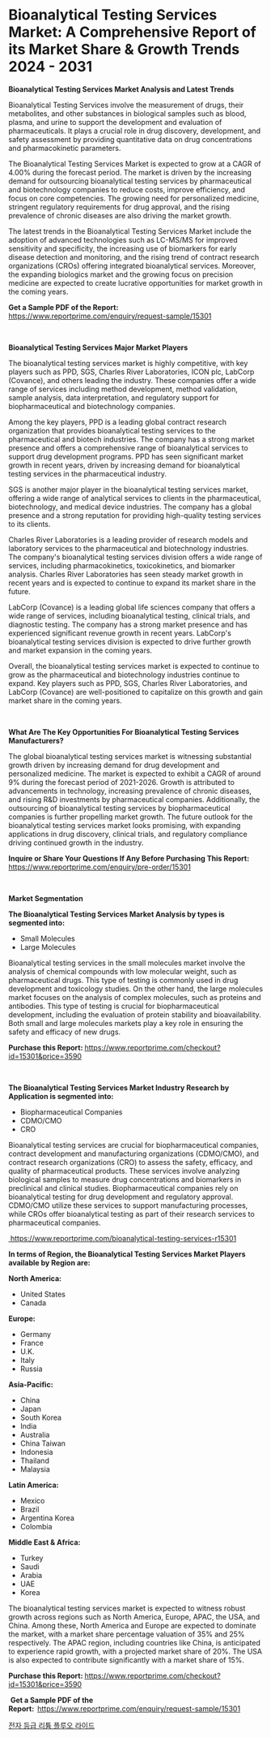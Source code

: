 <p><h1>Bioanalytical Testing Services Market: A Comprehensive Report of its Market Share & Growth Trends 2024 - 2031</h1></p><p><strong>Bioanalytical Testing Services Market Analysis and Latest Trends</strong></p>
<p><p>Bioanalytical Testing Services involve the measurement of drugs, their metabolites, and other substances in biological samples such as blood, plasma, and urine to support the development and evaluation of pharmaceuticals. It plays a crucial role in drug discovery, development, and safety assessment by providing quantitative data on drug concentrations and pharmacokinetic parameters.</p><p>The Bioanalytical Testing Services Market is expected to grow at a CAGR of 4.00% during the forecast period. The market is driven by the increasing demand for outsourcing bioanalytical testing services by pharmaceutical and biotechnology companies to reduce costs, improve efficiency, and focus on core competencies. The growing need for personalized medicine, stringent regulatory requirements for drug approval, and the rising prevalence of chronic diseases are also driving the market growth.</p><p>The latest trends in the Bioanalytical Testing Services Market include the adoption of advanced technologies such as LC-MS/MS for improved sensitivity and specificity, the increasing use of biomarkers for early disease detection and monitoring, and the rising trend of contract research organizations (CROs) offering integrated bioanalytical services. Moreover, the expanding biologics market and the growing focus on precision medicine are expected to create lucrative opportunities for market growth in the coming years.</p></p>
<p><strong>Get a Sample PDF of the Report:&nbsp;</strong> <a href="https://www.reportprime.com/enquiry/request-sample/15301">https://www.reportprime.com/enquiry/request-sample/15301</a></p>
<p>&nbsp;</p>
<p><strong>Bioanalytical Testing Services Major Market Players</strong></p>
<p><p>The bioanalytical testing services market is highly competitive, with key players such as PPD, SGS, Charles River Laboratories, ICON plc, LabCorp (Covance), and others leading the industry. These companies offer a wide range of services including method development, method validation, sample analysis, data interpretation, and regulatory support for biopharmaceutical and biotechnology companies.</p><p>Among the key players, PPD is a leading global contract research organization that provides bioanalytical testing services to the pharmaceutical and biotech industries. The company has a strong market presence and offers a comprehensive range of bioanalytical services to support drug development programs. PPD has seen significant market growth in recent years, driven by increasing demand for bioanalytical testing services in the pharmaceutical industry.</p><p>SGS is another major player in the bioanalytical testing services market, offering a wide range of analytical services to clients in the pharmaceutical, biotechnology, and medical device industries. The company has a global presence and a strong reputation for providing high-quality testing services to its clients.</p><p>Charles River Laboratories is a leading provider of research models and laboratory services to the pharmaceutical and biotechnology industries. The company's bioanalytical testing services division offers a wide range of services, including pharmacokinetics, toxicokinetics, and biomarker analysis. Charles River Laboratories has seen steady market growth in recent years and is expected to continue to expand its market share in the future.</p><p>LabCorp (Covance) is a leading global life sciences company that offers a wide range of services, including bioanalytical testing, clinical trials, and diagnostic testing. The company has a strong market presence and has experienced significant revenue growth in recent years. LabCorp's bioanalytical testing services division is expected to drive further growth and market expansion in the coming years.</p><p>Overall, the bioanalytical testing services market is expected to continue to grow as the pharmaceutical and biotechnology industries continue to expand. Key players such as PPD, SGS, Charles River Laboratories, and LabCorp (Covance) are well-positioned to capitalize on this growth and gain market share in the coming years.</p></p>
<p>&nbsp;</p>
<p><strong>What Are The Key Opportunities For Bioanalytical Testing Services Manufacturers?</strong></p>
<p><p>The global bioanalytical testing services market is witnessing substantial growth driven by increasing demand for drug development and personalized medicine. The market is expected to exhibit a CAGR of around 9% during the forecast period of 2021-2026. Growth is attributed to advancements in technology, increasing prevalence of chronic diseases, and rising R&D investments by pharmaceutical companies. Additionally, the outsourcing of bioanalytical testing services by biopharmaceutical companies is further propelling market growth. The future outlook for the bioanalytical testing services market looks promising, with expanding applications in drug discovery, clinical trials, and regulatory compliance driving continued growth in the industry.</p></p>
<p><strong>Inquire or Share Your Questions If Any Before Purchasing This Report:</strong> <a href="https://www.reportprime.com/enquiry/pre-order/15301">https://www.reportprime.com/enquiry/pre-order/15301</a></p>
<p>&nbsp;</p>
<p><strong>Market Segmentation</strong></p>
<p><strong>The Bioanalytical Testing Services Market Analysis by types is segmented into:</strong></p>
<p><ul><li>Small Molecules</li><li>Large Molecules</li></ul></p>
<p><p>Bioanalytical testing services in the small molecules market involve the analysis of chemical compounds with low molecular weight, such as pharmaceutical drugs. This type of testing is commonly used in drug development and toxicology studies. On the other hand, the large molecules market focuses on the analysis of complex molecules, such as proteins and antibodies. This type of testing is crucial for biopharmaceutical development, including the evaluation of protein stability and bioavailability. Both small and large molecules markets play a key role in ensuring the safety and efficacy of new drugs.</p></p>
<p><strong>Purchase this Report:&nbsp;</strong><a href="https://www.reportprime.com/checkout?id=15301&price=3590">https://www.reportprime.com/checkout?id=15301&price=3590</a></p>
<p>&nbsp;</p>
<p><strong>The Bioanalytical Testing Services Market Industry Research by Application is segmented into:</strong></p>
<p><ul><li>Biopharmaceutical Companies</li><li>CDMO/CMO</li><li>CRO</li></ul></p>
<p><p>Bioanalytical testing services are crucial for biopharmaceutical companies, contract development and manufacturing organizations (CDMO/CMO), and contract research organizations (CRO) to assess the safety, efficacy, and quality of pharmaceutical products. These services involve analyzing biological samples to measure drug concentrations and biomarkers in preclinical and clinical studies. Biopharmaceutical companies rely on bioanalytical testing for drug development and regulatory approval. CDMO/CMO utilize these services to support manufacturing processes, while CROs offer bioanalytical testing as part of their research services to pharmaceutical companies.</p></p>
<p><a href="https://www.reportprime.com/bioanalytical-testing-services-r15301">&nbsp;https://www.reportprime.com/bioanalytical-testing-services-r15301</a></p>
<p><strong>In terms of Region, the Bioanalytical Testing Services Market Players available by Region are:</strong></p>
<p>
    <p> <strong> North America: </strong>
        <ul>
            <li>United States</li>
            <li>Canada</li>
        </ul>
        </p> 
    <p> <strong> Europe: </strong>
        <ul>
            <li>Germany</li>
            <li>France</li>
            <li>U.K.</li>
            <li>Italy</li>
            <li>Russia</li>
        </ul>
        </p> 
    <p> <strong> Asia-Pacific: </strong>
        <ul>
            <li>China</li>
            <li>Japan</li>
            <li>South Korea</li>
            <li>India</li>
            <li>Australia</li>
            <li>China Taiwan</li>
            <li>Indonesia</li>
            <li>Thailand</li>
            <li>Malaysia</li>
        </ul>
        </p> 
    <p> <strong> Latin America: </strong>
        <ul>
            <li>Mexico</li>
            <li>Brazil</li>
            <li>Argentina Korea</li>
            <li>Colombia</li>
        </ul>
        </p> 
    <p> <strong> Middle East & Africa: </strong>
        <ul>
            <li>Turkey</li>
            <li>Saudi</li>
            <li>Arabia</li>
            <li>UAE</li>
            <li>Korea</li>
        </ul>
    </p>
    </p>
<p><p>The bioanalytical testing services market is expected to witness robust growth across regions such as North America, Europe, APAC, the USA, and China. Among these, North America and Europe are expected to dominate the market, with a market share percentage valuation of 35% and 25% respectively. The APAC region, including countries like China, is anticipated to experience rapid growth, with a projected market share of 20%. The USA is also expected to contribute significantly with a market share of 15%.</p></p>
<p><strong>Purchase this Report: </strong><a href="https://www.reportprime.com/checkout?id=15301&price=3590">https://www.reportprime.com/checkout?id=15301&price=3590</a></p>
<p>&nbsp;<strong>Get a Sample PDF of the Report:&nbsp;&nbsp;</strong><a href="https://www.reportprime.com/enquiry/request-sample/15301">https://www.reportprime.com/enquiry/request-sample/15301</a></p>
<p><strong></strong></p>
<p><p><a href="https://github.com/sougarounis/Market-Research-Report-List-5/blob/main/7554053108066.md">전자 등급 리튬 플루오 라이드</a></p></p>